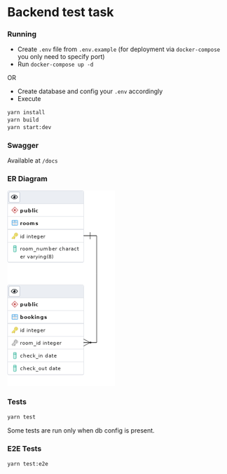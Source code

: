 # Backend test task

### Running

* Create `.env` file from `.env.example` (for deployment via `docker-compose` you only need to specify port)
* Run `docker-compose up -d`

OR

* Create database and config your `.env` accordingly
* Execute

```sh
yarn install
yarn build
yarn start:dev
```

### Swagger

Available at `/docs`

### ER Diagram

![erdiagram](erd.png)

### Tests

```sh
yarn test
```

Some tests are run only when db config is present.

### E2E Tests

```sh
yarn test:e2e
```
